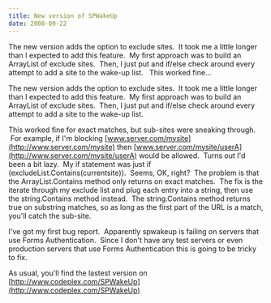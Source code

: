 ```yaml
---
title: New version of SPWakeUp
date: 2008-09-22
---
```


The new version adds the option to exclude sites.  It took me a little longer than I expected to add this feature.  My first approach was to build an ArrayList of exclude sites.  Then, I just put and if/else check around every attempt to add a site to the wake-up list.   This worked fine…


<!-- end -->

<div dir="ltr">The new version adds the option to exclude sites.  It took me a little longer than I expected to add this feature.  My first approach was to build an ArrayList of exclude sites.  Then, I just put and if/else check around every attempt to add a site to the wake-up list.  


 This worked fine for exact matches, but sub-sites were sneaking through.  For example, if I'm blocking [www.server.com/mysite](http://www.server.com/mysite) then [www.server.com/mysite/userA](http://www.server.com/mysite/userA) would be allowed.  Turns out I'd been a bit lazy.  My if statement was just if (excludeList.Contains(currentsite)).  Seems, OK, right?  The problem is that the ArrayList.Contains method only returns on exact matches.  The fix is the iterate through my exclude list and plug each entry into a string, then use the string.Contains method instead.  The string.Contains method returns true on substring matches, so as long as the first part of the URL is a match, you'll catch the sub-site.

I've got my first bug report.  Apparently spwakeup is failing on servers that use Forms Authentication.  Since I don't have any test servers or even production servers that use Forms Authentication this is going to be tricky to fix.  

As usual, you'll find the lastest version on [http://www.codeplex.com/SPWakeUp](http://www.codeplex.com/SPWakeUp)


